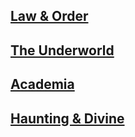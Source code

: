 

## [Law & Order](law-and-order)

## [The Underworld](underworld)

## [Academia](academia)

## [Haunting & Divine](haunting-and-divine)